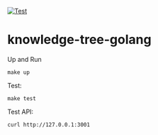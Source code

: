 [![Test](https://github.com/guilhermesiani/knowledge-tree-golang/actions/workflows/test.yml/badge.svg?branch=master)](https://github.com/guilhermesiani/knowledge-tree-golang/actions/workflows/test.yml)

# knowledge-tree-golang

Up and Run

`make up`

Test:

`make test`

Test API:

`curl http://127.0.0.1:3001`
